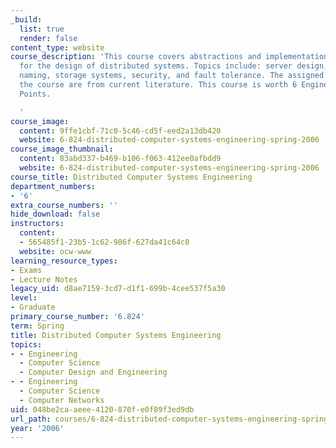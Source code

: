 ```yaml
---
_build:
  list: true
  render: false
content_type: website
course_description: 'This course covers abstractions and implementation techniques
  for the design of distributed systems. Topics include: server design, network programming,
  naming, storage systems, security, and fault tolerance. The assigned readings for
  the course are from current literature. This course is worth 6 Engineering Design
  Points.

  '
course_image:
  content: 9ffe1cbf-71c0-5c46-cd5f-eed2a13db420
  website: 6-824-distributed-computer-systems-engineering-spring-2006
course_image_thumbnail:
  content: 83abd337-b469-b106-f063-412ee0afbdd9
  website: 6-824-distributed-computer-systems-engineering-spring-2006
course_title: Distributed Computer Systems Engineering
department_numbers:
- '6'
extra_course_numbers: ''
hide_download: false
instructors:
  content:
  - 565485f1-23b5-1c62-986f-627da41c64c0
  website: ocw-www
learning_resource_types:
- Exams
- Lecture Notes
legacy_uid: d8ae7159-3cd7-d1f1-699b-4cee537f5a30
level:
- Graduate
primary_course_number: '6.824'
term: Spring
title: Distributed Computer Systems Engineering
topics:
- - Engineering
  - Computer Science
  - Computer Design and Engineering
- - Engineering
  - Computer Science
  - Computer Networks
uid: 048be2ca-aeee-4120-870f-e0f89f3ed9db
url_path: courses/6-824-distributed-computer-systems-engineering-spring-2006
year: '2006'
---
```

